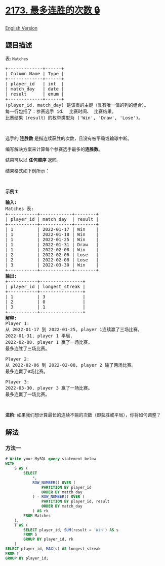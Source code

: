 # [2173. 最多连胜的次数 🔒](https://leetcode.cn/problems/longest-winning-streak)

[English Version](/solution/2100-2199/2173.Longest%20Winning%20Streak/README_EN.md)

<!-- tags:数据库 -->

## 题目描述

<!-- 这里写题目描述 -->

<p>表: <code>Matches</code></p>

<pre>
+-------------+------+
| Column Name | Type |
+-------------+------+
| player_id   | int  |
| match_day   | date |
| result      | enum |
+-------------+------+
(player_id, match_day) 是该表的主键（具有唯一值的列的组合）。
每一行包括了：参赛选手 id、 比赛时间、 比赛结果。
比赛结果（result）的枚举类型为 ('Win', 'Draw', 'Lose')。</pre>

<p>&nbsp;</p>

<p>选手的&nbsp;<strong>连胜数</strong> 是指连续获胜的次数，且没有被平局或输球中断。</p>

<p>编写解决方案来计算每个参赛选手最多的<strong>连胜数</strong>。</p>

<p>结果可以以 <strong>任何顺序</strong> 返回。</p>

<p>结果格式如下例所示：</p>

<p>&nbsp;</p>

<p><strong>示例 1:</strong></p>

<pre>
<strong>输入:</strong> 
Matches 表:
+-----------+------------+--------+
| player_id | match_day  | result |
+-----------+------------+--------+
| 1         | 2022-01-17 | Win    |
| 1         | 2022-01-18 | Win    |
| 1         | 2022-01-25 | Win    |
| 1         | 2022-01-31 | Draw   |
| 1         | 2022-02-08 | Win    |
| 2         | 2022-02-06 | Lose   |
| 2         | 2022-02-08 | Lose   |
| 3         | 2022-03-30 | Win    |
+-----------+------------+--------+
<strong>输出:</strong> 
+-----------+----------------+
| player_id | longest_streak |
+-----------+----------------+
| 1         | 3              |
| 2         | 0              |
| 3         | 1              |
+-----------+----------------+
<strong>解释:</strong> 
Player 1:
从 2022-01-17 到 2022-01-25, player 1连续赢了三场比赛。
2022-01-31, player 1 平局.
2022-02-08, player 1 赢了一场比赛。
最多连胜了三场比赛。

Player 2:
从 2022-02-06 到 2022-02-08, player 2 输了两场比赛。
最多连赢了0场比赛。

Player 3:
2022-03-30, player 3 赢了一场比赛。
最多连赢了一场比赛。
</pre>

<p>&nbsp;</p>

<p><strong>进阶:</strong> 如果我们想计算最长的连续不输的次数（即获胜或平局），你将如何调整？</p>

## 解法

### 方法一

<!-- tabs:start -->

```sql
# Write your MySQL query statement below
WITH
    S AS (
        SELECT
            *,
            ROW_NUMBER() OVER (
                PARTITION BY player_id
                ORDER BY match_day
            ) - ROW_NUMBER() OVER (
                PARTITION BY player_id, result
                ORDER BY match_day
            ) AS rk
        FROM Matches
    ),
    T AS (
        SELECT player_id, SUM(result = 'Win') AS s
        FROM S
        GROUP BY player_id, rk
    )
SELECT player_id, MAX(s) AS longest_streak
FROM T
GROUP BY player_id;
```

<!-- tabs:end -->

<!-- end -->

